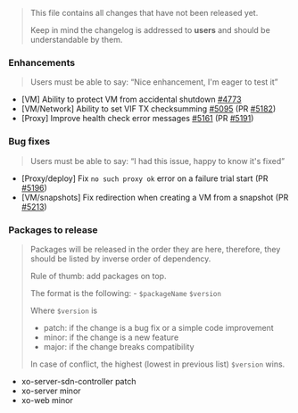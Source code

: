 > This file contains all changes that have not been released yet.
>
> Keep in mind the changelog is addressed to **users** and should be
> understandable by them.

### Enhancements

> Users must be able to say: “Nice enhancement, I'm eager to test it”

- [VM] Ability to protect VM from accidental shutdown [#4773](https://github.com/vatesfr/xen-orchestra/issues/4773)
- [VM/Network] Ability to set VIF TX checksumming [#5095](https://github.com/vatesfr/xen-orchestra/issues/5095) (PR [#5182](https://github.com/vatesfr/xen-orchestra/pull/5182))
- [Proxy] Improve health check error messages [#5161](https://github.com/vatesfr/xen-orchestra/issues/5161) (PR [#5191](https://github.com/vatesfr/xen-orchestra/pull/5191))

### Bug fixes

> Users must be able to say: “I had this issue, happy to know it's fixed”

- [Proxy/deploy] Fix `no such proxy ok` error on a failure trial start (PR [#5196](https://github.com/vatesfr/xen-orchestra/pull/5196))
- [VM/snapshots] Fix redirection when creating a VM from a snapshot (PR [#5213](https://github.com/vatesfr/xen-orchestra/pull/5213))

### Packages to release

> Packages will be released in the order they are here, therefore, they should
> be listed by inverse order of dependency.
>
> Rule of thumb: add packages on top.
>
> The format is the following: - `$packageName` `$version`
>
> Where `$version` is
>
> - patch: if the change is a bug fix or a simple code improvement
> - minor: if the change is a new feature
> - major: if the change breaks compatibility
>
> In case of conflict, the highest (lowest in previous list) `$version` wins.

- xo-server-sdn-controller patch
- xo-server minor
- xo-web minor
